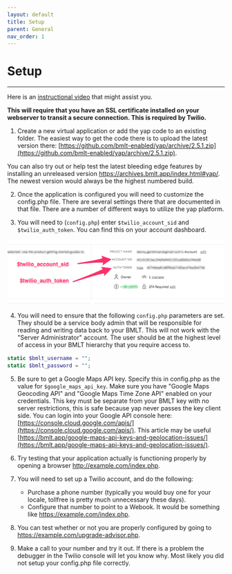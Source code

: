 ```yaml
---
layout: default
title: Setup
parent: General
nav_order: 1
---
```


# Setup

---

Here is an [instructional video](https://www.dropbox.com/s/e59dzal4rkkcl2r/twilio.mp4?dl=0) that might assist you.

**This will require that you have an SSL certificate installed on your webserver to transit a secure connection.  This is required by Twilio.**

1. Create a new virtual application or add the yap code to an existing folder.  The easiest way to get the code there is to upload the latest version there: [https://github.com/bmlt-enabled/yap/archive/2.5.1.zip](https://github.com/bmlt-enabled/yap/archive/2.5.1.zip).

You can also try out or help test the latest bleeding edge features by installing an unreleased version https://archives.bmlt.app/index.html#yap/.  The newest version would always be the highest numbered build.  

2. Once the application is configured you will need to customize the config.php file.  There are several settings there that are documented in that file.  There are a number of different ways to utilize the yap platform. 

3. You will need to (`config.php`) enter `$twilio_account_sid` and `$twilio_auth_token`.  You can find this on your account dashboard.  

![alt text](https://raw.githubusercontent.com/bmlt-enabled/yap/master/resources/twilio-auth-v2.png)

4.  You will need to ensure that the following `config.php` parameters are set.  They should be a service body admin that will be responsible for reading and writing data back to your BMLT.  This will not work with the "Server Administrator" account.  The user should be at the highest level of access in your BMLT hierarchy that you require access to.
   
```php
static $bmlt_username = "";
static $bmlt_password = "";
```

5. Be sure to get a Google Maps API key.  Specify this in config.php as the value for `$google_maps_api_key`.  Make sure you have "Google Maps Geocoding API" and "Google Maps Time Zone API" enabled on your credentials.  This key must be separate from your BMLT key with no server restrictions, this is safe because yap never passes the key client side.  You can login into your Google API console here: [https://console.cloud.google.com/apis/](https://console.cloud.google.com/apis/).  This article may be useful [https://bmlt.app/google-maps-api-keys-and-geolocation-issues/](https://bmlt.app/google-maps-api-keys-and-geolocation-issues/).

6. Try testing that your application actually is functioning properly by opening a browser http://example.com/index.php.  

7. You will need to set up a Twilio account, and do the following:
    * Purchase a phone number (typically you would buy one for your locale, tollfree is pretty much unnecessary these days).
    * Configure that number to point to a Webook.  It would be something like https://example.com/index.php.

8. You can test whether or not you are properly configured by going to https://example.com/upgrade-advisor.php.

9. Make a call to your number and try it out.  If there is a problem the debugger in the Twilio console will let you know why.  Most likely you did not setup your config.php file correctly.
